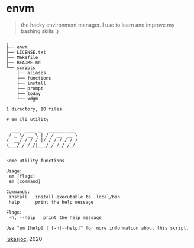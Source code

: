 # envm

> the hacky environment manager. I use to learn and improve my bashing skills ;)

```
.
├── envm
├── LICENSE.txt
├── Makefile
├── README.md
└── scripts
    ├── aliases
    ├── functions
    ├── install
    ├── prompt
    ├── today
    └── xdgm

1 directory, 10 files

# em cli utility
                           
  ___  ____ _   ______ ___ 
 / _ \/ __ \ | / / __ `__ \
/  __/ / / / |/ / / / / / /
\___/_/ /_/|___/_/ /_/ /_/ 
                           

Some utility functions
	
Usage:
 em [flags]
 em [command]
	
Commands:
 install   install executable to .local/bin
 help      print the help message
	
Flags:
 -h, --help   print the help message
	
Use "em [help] | [-h|--help]" for more information about this script.
```

[lukasjoc](https://lukasjoc.com), 2020
